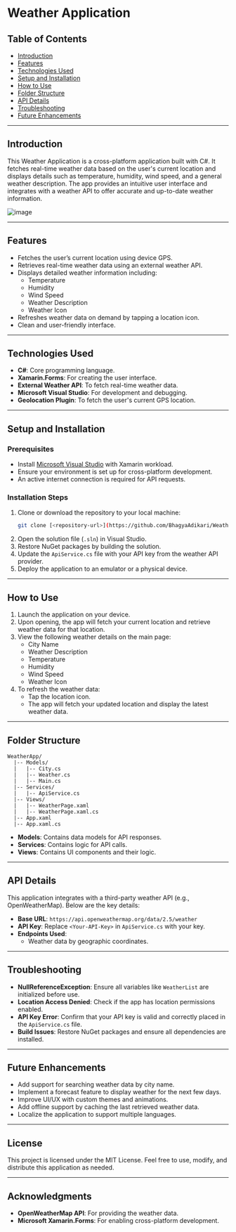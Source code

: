 # Weather Application

## Table of Contents
- [Introduction](#introduction)
- [Features](#features)
- [Technologies Used](#technologies-used)
- [Setup and Installation](#setup-and-installation)
- [How to Use](#how-to-use)
- [Folder Structure](#folder-structure)
- [API Details](#api-details)
- [Troubleshooting](#troubleshooting)
- [Future Enhancements](#future-enhancements)

---

## Introduction
This Weather Application is a cross-platform application built with C#. It fetches real-time weather data based on the user's current location and displays details such as temperature, humidity, wind speed, and a general weather description. The app provides an intuitive user interface and integrates with a weather API to offer accurate and up-to-date weather information.

![image](https://github.com/user-attachments/assets/e9c808d7-08ca-46c0-8f7a-6f6f76f4aec5)

---

## Features
- Fetches the user’s current location using device GPS.
- Retrieves real-time weather data using an external weather API.
- Displays detailed weather information including:
  - Temperature
  - Humidity
  - Wind Speed
  - Weather Description
  - Weather Icon
- Refreshes weather data on demand by tapping a location icon.
- Clean and user-friendly interface.

---

## Technologies Used
- **C#**: Core programming language.
- **Xamarin.Forms**: For creating the user interface.
- **External Weather API**: To fetch real-time weather data.
- **Microsoft Visual Studio**: For development and debugging.
- **Geolocation Plugin**: To fetch the user's current GPS location.

---

## Setup and Installation
### Prerequisites
- Install [Microsoft Visual Studio](https://visualstudio.microsoft.com/) with Xamarin workload.
- Ensure your environment is set up for cross-platform development.
- An active internet connection is required for API requests.

### Installation Steps
1. Clone or download the repository to your local machine:
   ```bash
   git clone [<repository-url>](https://github.com/BhagyaAdikari/Weather_Application.git)
   ```
2. Open the solution file (`.sln`) in Visual Studio.
3. Restore NuGet packages by building the solution.
4. Update the `ApiService.cs` file with your API key from the weather API provider.
5. Deploy the application to an emulator or a physical device.

---

## How to Use
1. Launch the application on your device.
2. Upon opening, the app will fetch your current location and retrieve weather data for that location.
3. View the following weather details on the main page:
   - City Name
   - Weather Description
   - Temperature
   - Humidity
   - Wind Speed
   - Weather Icon
4. To refresh the weather data:
   - Tap the location icon.
   - The app will fetch your updated location and display the latest weather data.

---

## Folder Structure
```
WeatherApp/
  |-- Models/
  |   |-- City.cs
  |   |-- Weather.cs
  |   |-- Main.cs
  |-- Services/
  |   |-- ApiService.cs
  |-- Views/
  |   |-- WeatherPage.xaml
  |   |-- WeatherPage.xaml.cs
  |-- App.xaml
  |-- App.xaml.cs
```
- **Models**: Contains data models for API responses.
- **Services**: Contains logic for API calls.
- **Views**: Contains UI components and their logic.

---

## API Details
This application integrates with a third-party weather API (e.g., OpenWeatherMap). Below are the key details:
- **Base URL**: `https://api.openweathermap.org/data/2.5/weather`
- **API Key**: Replace `<Your-API-Key>` in `ApiService.cs` with your key.
- **Endpoints Used**:
  - Weather data by geographic coordinates.

---

## Troubleshooting
- **NullReferenceException**: Ensure all variables like `WeatherList` are initialized before use.
- **Location Access Denied**: Check if the app has location permissions enabled.
- **API Key Error**: Confirm that your API key is valid and correctly placed in the `ApiService.cs` file.
- **Build Issues**: Restore NuGet packages and ensure all dependencies are installed.

---

## Future Enhancements
- Add support for searching weather data by city name.
- Implement a forecast feature to display weather for the next few days.
- Improve UI/UX with custom themes and animations.
- Add offline support by caching the last retrieved weather data.
- Localize the application to support multiple languages.

---

## License
This project is licensed under the MIT License. Feel free to use, modify, and distribute this application as needed.

---

## Acknowledgments
- **OpenWeatherMap API**: For providing the weather data.
- **Microsoft Xamarin.Forms**: For enabling cross-platform development.

